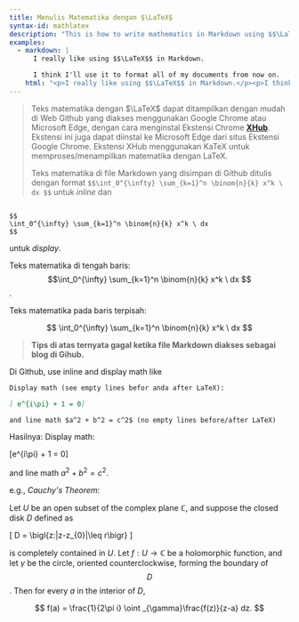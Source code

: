 ```yaml
---
title: Menulis Matematika dengan $\LaTeX$
syntax-id: mathlatex
description: "This is how to write mathematics in Markdown using $$\LaTeX$$"
examples:
  - markdown: |
      I really like using $$\LaTeX$$ in Markdown.

      I think I'll use it to format all of my documents from now on.
    html: "<p>I really like using $$\LaTeX$$ in Markdown.</p><p>I think I'll use it to format all of my documents from now on.</p>"
---
```


>Teks matematika dengan $\LaTeX$ dapat ditampilkan dengan mudah di Web Github yang diakses menggunakan Google Chrome atau Microsoft Edge, dengan cara menginstal Ekstensi Chrome [**XHub**](https://github.com/nschloe/xhub). Ekstensi ini juga dapat diinstal ke Microsoft Edge dari situs Ekstensi Google Chrome. Ekstensi XHub menggunakan KaTeX untuk memproses/menampilkan matematika dengan LaTeX. 
>
>Teks matematika di file Markdown yang disimpan di Github ditulis dengan format `$$\int_0^{\infty} \sum_{k=1}^n \binom{n}{k} x^k \ dx $$` untuk *inline* dan

````

$$
\int_0^{\infty} \sum_{k=1}^n \binom{n}{k} x^k \ dx 
$$

````
untuk *display*.

Teks matematika di tengah baris: $$\int_0^{\infty} \sum_{k=1}^n \binom{n}{k} x^k \ dx $$.

Teks matematika pada baris terpisah:

$$
\int_0^{\infty} \sum_{k=1}^n \binom{n}{k} x^k \ dx
$$

> **Tips di atas ternyata gagal ketika file Markdown diakses sebagai blog di Gihub.**


Di Github, use inline and display math like

````markdown
Display math (see empty lines befor anda after LaTeX):

[ e^{i\pi} + 1 = 0]

and line math $a^2 + b^2 = c^2$ (no empty lines before/after LaTeX)
````
Hasilnya:
Display math:

[e^{i\pi} + 1 = 0]

and line math $a^2 + b^2 = c^2$.

e.g., _Cauchy's Theorem_:

Let $U$ be an open subset of the complex plane $\mathbb{C}$, and suppose the closed
disk $D$ defined as

[
D = \bigl\{z:|z-z_{0}|\leq r\bigr\}
]

is completely contained in $U$. Let $f: U\to\mathbb{C}$ be a holomorphic function,
and let $\gamma$ be the circle, oriented counterclockwise, forming the boundary of
$$D$$. Then for every $a$ in the interior of $D$,

$$
f(a) = \frac{1}{2\pi i} \oint _{\gamma}\frac{f(z)}{z-a} dz.
$$
